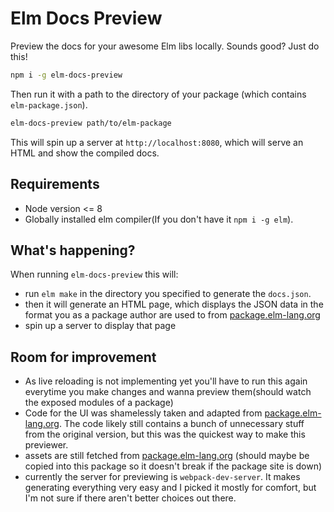 # Elm Docs Preview

Preview the docs for your awesome Elm libs locally. Sounds good? Just do this!

```sh
npm i -g elm-docs-preview
```

Then run it with a path to the directory of your package (which contains `elm-package.json`).

```sh
elm-docs-preview path/to/elm-package
```

This will spin up a server at `http://localhost:8080`, which will serve an HTML and show the compiled docs.

## Requirements

- Node version <= 8
- Globally installed elm compiler(If you don't have it `npm i -g elm`).

## What's happening?

When running `elm-docs-preview` this will:

- run `elm make` in the directory you specified to generate the `docs.json`.
- then it will generate an HTML page, which displays the JSON data in the format you as a package author are used to from [package.elm-lang.org](http://package.elm-lang.org/)
- spin up a server to display that page

## Room for improvement

- As live reloading is not implementing yet you'll have to run this again everytime you make changes and wanna preview them(should watch the exposed modules of a package)
- Code for the UI was shamelessly taken and adapted from [package.elm-lang.org](http://package.elm-lang.org/). The code likely still contains a bunch of unnecessary stuff from the original version, but this was the quickest way to make this previewer.
- assets are still fetched from [package.elm-lang.org](http://package.elm-lang.org/) (should maybe be copied into this package so it doesn't break if the package site is down)
- currently the server for previewing is `webpack-dev-server`. It makes generating everything very easy and I picked it mostly for comfort, but I'm not sure if there aren't better choices out there.

